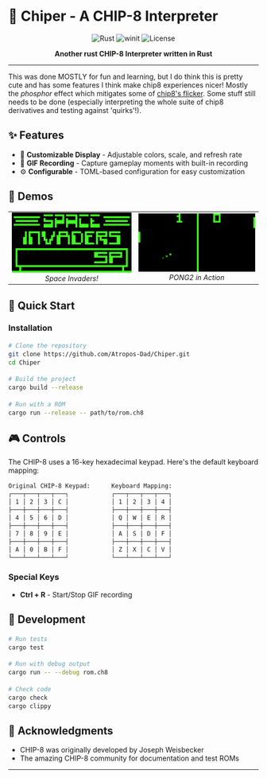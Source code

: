 # 🍟 Chiper - A CHIP-8 Interpreter

<div align="center">
  
  ![Rust](https://img.shields.io/badge/Rust-000000?style=for-the-badge&logo=rust&logoColor=white)
  ![winit](https://img.shields.io/badge/winit-1E1E1E?style=for-the-badge&logoColor=white)
  ![License](https://img.shields.io/badge/License-MIT-blue.svg?style=for-the-badge)
  
  **Another rust CHIP-8 Interpreter written in Rust**
  
</div>

---

This was done MOSTLY for fun and learning, but I do think this is pretty cute and has some features I think make chip8 experiences nicer! Mostly the *phosphor* effect which mitigates some of [chip8's flicker](www.reddit.com/r/EmuDev/comments/n9dcli/is_chip_8_emulator_flicker_normal/). 
Some stuff still needs to be done (especially interpreting the whole suite of chip8 derivatives and testing against 'quirks'!).



## ✨ Features

- 🎨 **Customizable Display** - Adjustable colors, scale, and refresh rate
- 📼 **GIF Recording** - Capture gameplay moments with built-in recording
- ⚙️ **Configurable** - TOML-based configuration for easy customization

## 🎯 Demos

<div align="center">
  <table>
    <tr>
      <td align="center">
        <img src="media/chip8_recording_1754270801.gif" alt="CHIP-8 Demo 1" width="400" loading="lazy"/>
        <br />
        <em>Space Invaders!</em>
      </td>
      <td align="center">
        <img src="media/chip8_PONG2_1754507695.gif" alt="PONG2 Demo" width="400" loading="lazy"/>
        <br />
        <em>PONG2 in Action</em>
      </td>
    </tr>
  </table>
  </div>

## 🚀 Quick Start

### Installation

```bash
# Clone the repository
git clone https://github.com/Atropos-Dad/Chiper.git
cd Chiper

# Build the project
cargo build --release

# Run with a ROM
cargo run --release -- path/to/rom.ch8
```

## 🎮 Controls

The CHIP-8 uses a 16-key hexadecimal keypad. Here's the default keyboard mapping:

```
Original CHIP-8 Keypad:      Keyboard Mapping:
┌───┬───┬───┬───┐            ┌───┬───┬───┬───┐
│ 1 │ 2 │ 3 │ C │            │ 1 │ 2 │ 3 │ 4 │
├───┼───┼───┼───┤            ├───┼───┼───┼───┤
│ 4 │ 5 │ 6 │ D │            │ Q │ W │ E │ R │
├───┼───┼───┼───┤            ├───┼───┼───┼───┤
│ 7 │ 8 │ 9 │ E │            │ A │ S │ D │ F │
├───┼───┼───┼───┤            ├───┼───┼───┼───┤
│ A │ 0 │ B │ F │            │ Z │ X │ C │ V │
└───┴───┴───┴───┘            └───┴───┴───┴───┘
```

### Special Keys

- **Ctrl + R** - Start/Stop GIF recording

## 🔧 Development

```bash
# Run tests
cargo test

# Run with debug output
cargo run -- --debug rom.ch8

# Check code
cargo check
cargo clippy
```

## 🙏 Acknowledgments

- CHIP-8 was originally developed by Joseph Weisbecker
- The amazing CHIP-8 community for documentation and test ROMs

---
